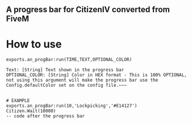 ## A progress bar for CitizenIV converted from FiveM 

# How to use

`exports.an_progBar:run(TIME,TEXT,OPTIONAL_COLOR)`

~~~Time: [Number] Time in seconds
Text: [String] Text shown in the progress bar
OPTIONAL_COLOR: [String] Color in HEX format - This is 100% OPTIONAL, not using this argument will make the progress bar use the Config.defaultColor set on the config file.~~~


# EXAMPLE
exports.an_progBar:run(10,'Lockpicking','#E14127')
Citizen.Wait(10000)
-- code after the progress bar

